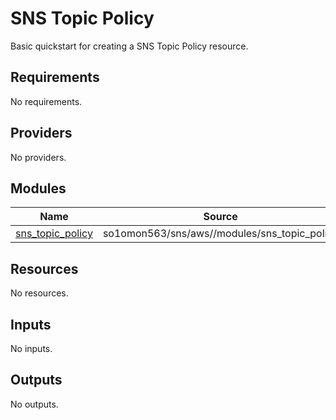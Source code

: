 # SNS Topic Policy

Basic quickstart for creating a SNS Topic Policy resource.
<!-- BEGINNING OF PRE-COMMIT-TERRAFORM DOCS HOOK -->
## Requirements

No requirements.

## Providers

No providers.

## Modules

| Name | Source | Version |
|------|--------|---------|
| <a name="module_sns_topic_policy"></a> [sns\_topic\_policy](#module\_sns\_topic\_policy) | so1omon563/sns/aws//modules/sns_topic_policy | 1.1.0 |

## Resources

No resources.

## Inputs

No inputs.

## Outputs

No outputs.
<!-- END OF PRE-COMMIT-TERRAFORM DOCS HOOK -->

